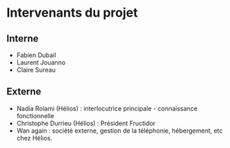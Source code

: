 # Intervenants du projet 

## Interne

* Fabien Dubail
* Laurent Jouanno
* Claire Sureau

## Externe

* Nadia Rolami (Hélios) : interlocutrice principale - connaissance fonctionnelle
* Christophe Durrieu (Hélios) : Président Fructidor
* Wan again : société externe, gestion de la téléphonie, hébergement, etc chez Hélios.


